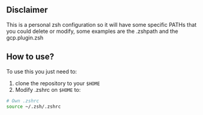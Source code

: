 ## Disclaimer 
This is a personal zsh configuration so it will have some specific PATHs that you could delete or modify, some examples are the .zshpath and the gcp.plugin.zsh

## How to use?
To use this you just need to: 
1. clone the repository to your `$HOME`
2. Modify .zshrc on `$HOME` to:
```bash
# Own .zshrc
source ~/.zsh/.zshrc
```
